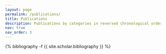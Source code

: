 ```yaml
---
layout: page
permalink: /publications/
title: Publications
description: Publications by categories in reversed chronological order.
nav: true
nav_order: 3
---
```

<!-- _pages/publications.md -->
<div class="publications">

{% bibliography -f {{ site.scholar.bibliography }} %}

</div>

